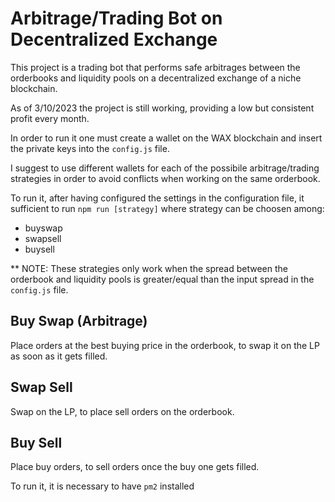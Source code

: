 # Arbitrage/Trading Bot on Decentralized Exchange
This project is a trading bot that performs safe arbitrages between the orderbooks and liquidity pools on a decentralized exchange of a niche blockchain. 

As of 3/10/2023 the project is still working, providing a low but consistent profit every month.

In order to run it one must create a wallet on the WAX blockchain and insert the private keys into the  `config.js` file.

I suggest to use different wallets for each of the possibile arbitrage/trading strategies in order to avoid conflicts when working on the same orderbook.

To run it, after having configured the settings in the configuration file, it sufficient to run `npm run [strategy]` where strategy can be choosen among:
  - buyswap
  - swapsell
  - buysell

** NOTE: These strategies only work when the spread between the orderbook and liquidity pools is greater/equal than the input spread in the `config.js` file.

## Buy Swap (Arbitrage)
Place orders at the best buying price in the orderbook, to swap it on the LP as soon as it gets filled.

## Swap Sell
Swap on the LP, to place sell orders on the orderbook. 

## Buy Sell 
Place buy orders, to sell orders once the buy one gets filled.

To run it, it is necessary to have `pm2` installed


